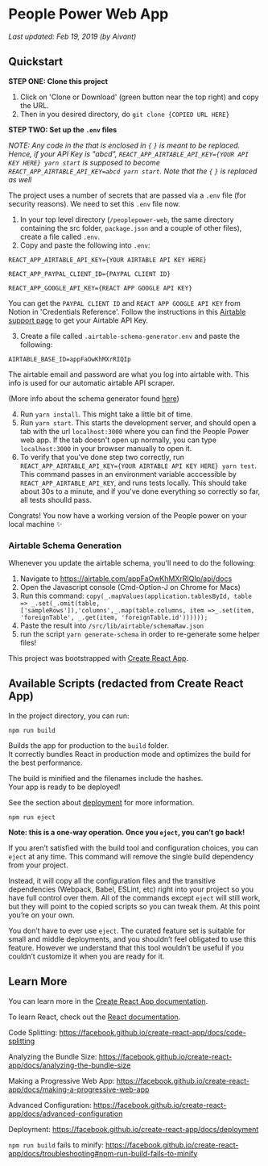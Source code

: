 # People Power Web App

_Last updated: Feb 19, 2019 (by Aivant)_

## Quickstart

**STEP ONE: Clone this project**

1. Click on 'Clone or Download' (green button near the top right) and copy the URL.
2. Then in you desired directory, do `git clone {COPIED URL HERE}`

**STEP TWO: Set up the `.env` files**

_NOTE: Any code in the that is enclosed in `{` `}` is meant to be replaced. Hence, if your API Key is "abcd", `REACT_APP_AIRTABLE_API_KEY={YOUR API KEY HERE} yarn start` is supposed to become `REACT_APP_AIRTABLE_API_KEY=abcd yarn start`. Note that the `{` `}` is replaced as well_

The project uses a number of secrets that are passed via a `.env` file (for security reasons). We need to set this `.env` file now.

1. In your top level directory (`/peoplepower-web`, the same directory containing the src folder, `package.json` and a couple of other files), create a file called `.env`.
2. Copy and paste the following into `.env`:

```
REACT_APP_AIRTABLE_API_KEY={YOUR AIRTABLE API KEY HERE}

REACT_APP_PAYPAL_CLIENT_ID={PAYPAL CLIENT ID}

REACT_APP_GOOGLE_API_KEY={REACT APP GOOGLE API KEY}

```

You can get the `PAYPAL CLIENT ID` and `REACT APP GOOGLE API KEY` from Notion in 'Credentials Reference'. Follow the instructions in this [Airtable support page](https://support.airtable.com/hc/en-us/articles/219046777-How-do-I-get-my-API-key-) to get your Airtable API Key.

3. Create a file called `.airtable-schema-generator.env` and paste the following:

```
AIRTABLE_BASE_ID=appFaOwKhMXrRIQIp
```

The airtable email and password are what you log into airtable with. This info is used for our automatic airtable API scraper.

(More info about the schema generator found [here](https://github.com/aivantg/airtable-schema-generator))

4. Run `yarn install`. This might take a little bit of time.
5. Run `yarn start`. This starts the development server, and should open a tab with the url `localhost:3000` where you can find the People Power web app. If the tab doesn't open up normally, you can type `localhost:3000` in your browser manually to open it.
6. To verify that you've done step two correctly, run `REACT_APP_AIRTABLE_API_KEY={YOUR AIRTABLE API KEY HERE} yarn test`. This command passes in an environment variable acccessible by `REACT_APP_AIRTABLE_API_KEY`, and runs tests locally. This should take about 30s to a minute, and if you've done everything so correctly so far, all tests shoulld pass.

Congrats! You now have a working version of the People power on your local machine ✨

### Airtable Schema Generation

Whenever you update the airtable schema, you'll need to do the following:

1. Navigate to https://airtable.com/appFaOwKhMXrRIQIp/api/docs
2. Open the Javascript console (Cmd-Option-J on Chrome for Macs)
3. Run this command: `copy(_.mapValues(application.tablesById, table => _.set(_.omit(table, ['sampleRows']),'columns',_.map(table.columns, item =>_.set(item, 'foreignTable', _.get(item, 'foreignTable.id'))))));`
4. Paste the result into `/src/lib/airtable/schemaRaw.json`
5. run the script `yarn generate-schema` in order to re-generate some helper files!

This project was bootstrapped with [Create React App](https://github.com/facebook/create-react-app).

## Available Scripts (redacted from Create React App)

In the project directory, you can run:

`npm run build`

Builds the app for production to the `build` folder.<br>
It correctly bundles React in production mode and optimizes the build for the best performance.

The build is minified and the filenames include the hashes.<br>
Your app is ready to be deployed!

See the section about [deployment](https://facebook.github.io/create-react-app/docs/deployment) for more information.

`npm run eject`

**Note: this is a one-way operation. Once you `eject`, you can’t go back!**

If you aren’t satisfied with the build tool and configuration choices, you can `eject` at any time. This command will remove the single build dependency from your project.

Instead, it will copy all the configuration files and the transitive dependencies (Webpack, Babel, ESLint, etc) right into your project so you have full control over them. All of the commands except `eject` will still work, but they will point to the copied scripts so you can tweak them. At this point you’re on your own.

You don’t have to ever use `eject`. The curated feature set is suitable for small and middle deployments, and you shouldn’t feel obligated to use this feature. However we understand that this tool wouldn’t be useful if you couldn’t customize it when you are ready for it.

## Learn More

You can learn more in the [Create React App documentation](https://facebook.github.io/create-react-app/docs/getting-started).

To learn React, check out the [React documentation](https://reactjs.org/).

Code Splitting: https://facebook.github.io/create-react-app/docs/code-splitting

Analyzing the Bundle Size: https://facebook.github.io/create-react-app/docs/analyzing-the-bundle-size

Making a Progressive Web App: https://facebook.github.io/create-react-app/docs/making-a-progressive-web-app

Advanced Configuration: https://facebook.github.io/create-react-app/docs/advanced-configuration

Deployment: https://facebook.github.io/create-react-app/docs/deployment

`npm run build` fails to minify: https://facebook.github.io/create-react-app/docs/troubleshooting#npm-run-build-fails-to-minify
